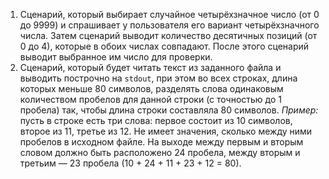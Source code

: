 1. Сценарий, который выбирает случайное четырёхзначное число (от 0 до 9999) и спрашивает у пользователя его вариант четырёхзначного числа. Затем сценарий выводит количество десятичных позиций (от 0 до 4), которые в обоих числах совпадают. После этого сценарий выводит выбранное им число для проверки.
2. Сценарий, который будет читать текст из заданного файла и выводить построчно на `stdout`, при этом во всех строках, длина которых меньше 80 символов, разделять слова одинаковым количеством пробелов для данной строки (с точностью до 1 пробела) так, чтобы длина строки составляла 80 символов. *Пример:* пусть в строке есть три слова: первое состоит из 10 символов, второе из 11, третье из 12. Не имеет значения, сколько между ними пробелов в исходном файле. На выходе между первым и вторым словом должно быть расположено 24 пробела, между вторым и третьим — 23 пробела (10 + 24 + 11 + 23 + 12 = 80).
